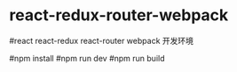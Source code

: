 # react-redux-router-webpack
#react react-redux react-router webpack 开发环境

#npm install
#npm run dev
#npm run build

